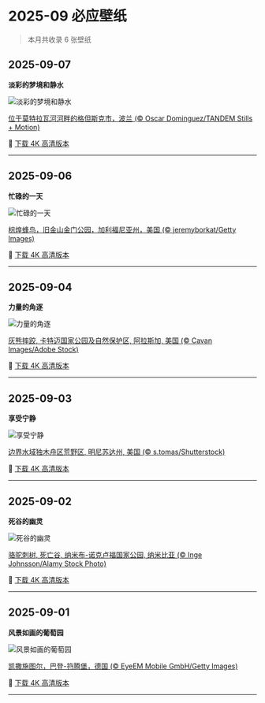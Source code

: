 # 2025-09 必应壁纸

> 本月共收录 6 张壁纸

## 2025-09-07

**淡彩的梦境和静水**

![淡彩的梦境和静水](https://www.bing.com/th?id=OHR.BlueGdansk_ZH-CN3328928509_1920x1080.jpg&rf=LaDigue_1920x1080.jpg&pid=hp)

[位于莫特拉瓦河河畔的格但斯克市，波兰 (© Oscar Dominguez/TANDEM Stills + Motion)](https://www.bing.com/search?q=%E6%B3%A2%E5%85%B0%E6%A0%BC%E4%BD%86%E6%96%AF%E5%85%8B%E5%B8%82&form=hpcapt&mkt=zh-cn)

🔗 <a href="https://www.bing.com/th?id=OHR.BlueGdansk_ZH-CN3328928509_UHD.jpg&rf=LaDigue_1920x1080.jpg&pid=hp" target="_blank">下载 4K 高清版本</a>

---


## 2025-09-06

**忙碌的一天**

![忙碌的一天](https://www.bing.com/th?id=OHR.RufousHummer_ZH-CN1777072350_1920x1080.jpg&rf=LaDigue_1920x1080.jpg&pid=hp)

[棕煌蜂鸟，旧金山金门公园，加利福尼亚州，美国 (© jeremyborkat/Getty Images)](https://www.bing.com/search?q=%E6%A3%95%E7%85%8C%E8%9C%82%E9%B8%9F&form=hpcapt&mkt=zh-cn)

🔗 <a href="https://www.bing.com/th?id=OHR.RufousHummer_ZH-CN1777072350_UHD.jpg&rf=LaDigue_1920x1080.jpg&pid=hp" target="_blank">下载 4K 高清版本</a>

---


## 2025-09-04

**力量的角逐**

![力量的角逐](https://www.bing.com/th?id=OHR.WrestlingBears_ZH-CN6430637848_1920x1080.jpg&rf=LaDigue_1920x1080.jpg&pid=hp)

[灰熊摔跤, 卡特迈国家公园及自然保护区, 阿拉斯加, 美国 (© Cavan Images/Adobe Stock)](https://www.bing.com/search?q=%E7%81%B0%E7%86%8A&form=hpcapt&mkt=zh-cn)

🔗 <a href="https://www.bing.com/th?id=OHR.WrestlingBears_ZH-CN6430637848_UHD.jpg&rf=LaDigue_1920x1080.jpg&pid=hp" target="_blank">下载 4K 高清版本</a>

---


## 2025-09-03

**享受宁静**

![享受宁静](https://www.bing.com/th?id=OHR.MinnesotaWaters_ZH-CN6078521418_1920x1080.jpg&rf=LaDigue_1920x1080.jpg&pid=hp)

[边界水域独木舟区荒野区, 明尼苏达州, 美国 (© s.tomas/Shutterstock)](https://www.bing.com/search?q=+%E6%98%8E%E5%B0%BC%E8%8B%8F%E8%BE%BE%E5%B7%9E%E8%BE%B9%E7%95%8C%E6%B0%B4%E5%9F%9F&form=hpcapt&mkt=zh-cn)

🔗 <a href="https://www.bing.com/th?id=OHR.MinnesotaWaters_ZH-CN6078521418_UHD.jpg&rf=LaDigue_1920x1080.jpg&pid=hp" target="_blank">下载 4K 高清版本</a>

---


## 2025-09-02

**死谷的幽灵**

![死谷的幽灵](https://www.bing.com/th?id=OHR.DeadvleiTrees_ZH-CN0967414858_1920x1080.jpg&rf=LaDigue_1920x1080.jpg&pid=hp)

[骆驼刺树, 死亡谷, 纳米布-诺克卢福国家公园, 纳米比亚 (© Inge Johnsson/Alamy Stock Photo)](https://www.bing.com/search?q=%E7%BA%B3%E7%B1%B3%E6%AF%94%E4%BA%9A%E7%BA%B3%E7%B1%B3%E5%B8%83%E8%AF%BA%E5%85%8B%E8%B7%AF%E7%A6%8F%E5%85%AC%E5%9B%AD&form=hpcapt&mkt=zh-cn)

🔗 <a href="https://www.bing.com/th?id=OHR.DeadvleiTrees_ZH-CN0967414858_UHD.jpg&rf=LaDigue_1920x1080.jpg&pid=hp" target="_blank">下载 4K 高清版本</a>

---


## 2025-09-01

**风景如画的葡萄园**

![风景如画的葡萄园](https://www.bing.com/th?id=OHR.FieldKaiserstuhl_ZH-CN0467488834_1920x1080.jpg&rf=LaDigue_1920x1080.jpg&pid=hp)

[凯撒施图尔，巴登-符腾堡，德国 (© EyeEM Mobile GmbH/Getty Images)](https://www.bing.com/search?q=%E5%B7%B4%E7%99%BB-%E7%AC%A6%E8%85%BE%E5%A0%A1&form=hpcapt&mkt=zh-cn)

🔗 <a href="https://www.bing.com/th?id=OHR.FieldKaiserstuhl_ZH-CN0467488834_UHD.jpg&rf=LaDigue_1920x1080.jpg&pid=hp" target="_blank">下载 4K 高清版本</a>

---

